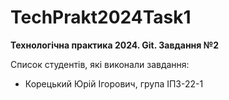 # TechPrakt2024Task1
**Технологічна практика 2024. Git. Завдання №2**

Список студентів, які виконали завдання:
* Корецький Юрій Ігорович, група ІПЗ-22-1